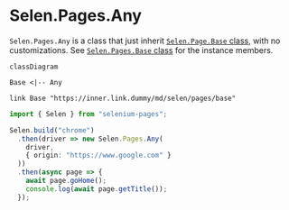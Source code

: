 # Selen.Pages.Any

```Selen.Pages.Any``` is a class that just inherit [```Selen.Page.Base``` class](#/md/selen/pages/base), with no customizations. See [```Selen.Pages.Base``` class](#/md/selen/pages/base) for the instance members.

``` mermaid
classDiagram

Base <|-- Any

link Base "https://inner.link.dummy/md/selen/pages/base"
```

``` typescript
import { Selen } from "selenium-pages";

Selen.build("chrome")
  .then(driver => new Selen.Pages.Any(
    driver,
    { origin: "https://www.google.com" }
  ))
  .then(async page => {
    await page.goHome();
    console.log(await page.getTitle());
  });
```

